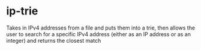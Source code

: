 # ip-trie
Takes in IPv4 addresses from a file and puts them into a trie, then allows the user to search for a specific IPv4 address (either as an IP address or as an integer) and returns the closest match
